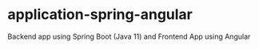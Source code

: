# application-spring-angular
Backend app using Spring Boot (Java 11) and Frontend App using Angular
